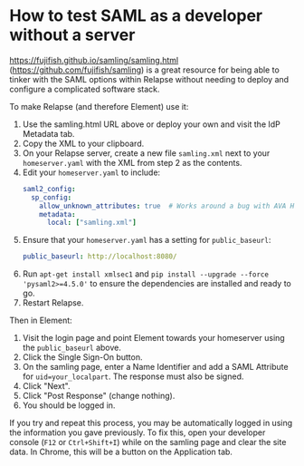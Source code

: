 # How to test SAML as a developer without a server

https://fujifish.github.io/samling/samling.html (https://github.com/fujifish/samling) is a great resource for being able to tinker with the 
SAML options within Relapse without needing to deploy and configure a complicated software stack.

To make Relapse (and therefore Element) use it:

1. Use the samling.html URL above or deploy your own and visit the IdP Metadata tab.
2. Copy the XML to your clipboard.
3. On your Relapse server, create a new file `samling.xml` next to your `homeserver.yaml` with
   the XML from step 2 as the contents.
4. Edit your `homeserver.yaml` to include:
   ```yaml
   saml2_config:
     sp_config:
       allow_unknown_attributes: true  # Works around a bug with AVA Hashes: https://github.com/IdentityPython/pysaml2/issues/388
       metadata:
         local: ["samling.xml"]
   ```
5. Ensure that your `homeserver.yaml` has a setting for `public_baseurl`:
   ```yaml
   public_baseurl: http://localhost:8080/
   ```
6. Run `apt-get install xmlsec1` and `pip install --upgrade --force 'pysaml2>=4.5.0'` to ensure
   the dependencies are installed and ready to go.
7. Restart Relapse.

Then in Element:

1. Visit the login page and point Element towards your homeserver using the `public_baseurl` above.
2. Click the Single Sign-On button.
3. On the samling page, enter a Name Identifier and add a SAML Attribute for `uid=your_localpart`.
   The response must also be signed.
4. Click "Next".
5. Click "Post Response" (change nothing).
6. You should be logged in.

If you try and repeat this process, you may be automatically logged in using the information you
gave previously. To fix this, open your developer console (`F12` or `Ctrl+Shift+I`) while on the
samling page and clear the site data. In Chrome, this will be a button on the Application tab.
